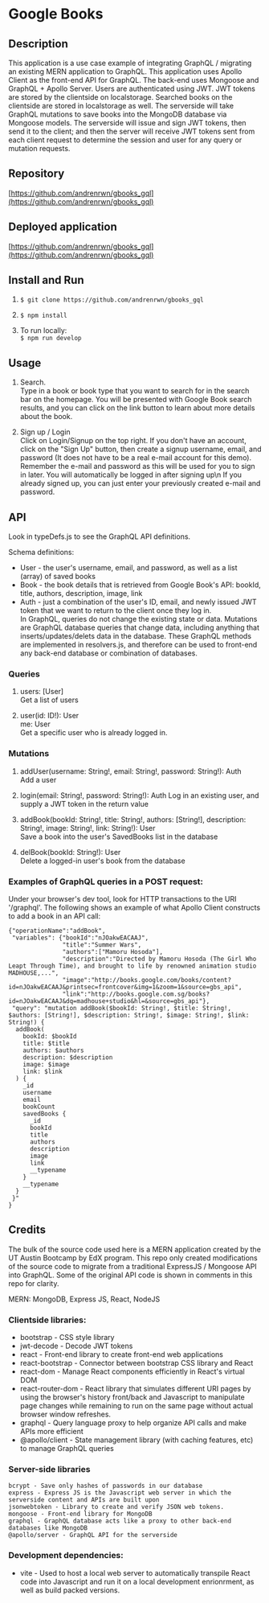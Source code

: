 # Google Books

## Description

This application is a use case example of integrating GraphQL / migrating an existing MERN application to GraphQL. This application uses Apollo Client as the front-end API for GraphQL. The back-end uses Mongoose and GraphQL + Apollo Server. Users are authenticated using JWT. JWT tokens are stored by the clientside on localstorage. Searched books on the clientside are stored in localstorage as well. The serverside will take GraphQL mutations to save books into the MongoDB database via Mongoose models. The serverside will issue and sign JWT tokens, then send it to the client; and then the server will receive JWT tokens sent from each client request to determine the session and user for any query or mutation requests.

## Repository

[https://github.com/andrenrwn/gbooks_gql](https://github.com/andrenrwn/gbooks_gql)

## Deployed application

[https://github.com/andrenrwn/gbooks_gql](https://github.com/andrenrwn/gbooks_gql)

## Install and Run

1. `$ git clone https://github.com/andrenrwn/gbooks_gql`

2. `$ npm install`

3. To run locally:\
   `$ npm run develop`

## Usage

1. Search.\
   Type in a book or book type that you want to search for in the search bar on the homepage.
   You will be presented with Google Book search results, and you can click on the link button to learn about more details about the book.

2. Sign up / Login\
   Click on Login/Signup on the top right. If you don't have an account, click on the "Sign Up" button, then create a signup username, email, and password (It does not have to be a real e-mail account for this demo). Remember the e-mail and password as this will be used for you to sign in later. You will automatically be logged in after signing up\n
   If you already signed up, you can just enter your previously created e-mail and password.


## API

Look in typeDefs.js to see the GraphQL API definitions.

Schema definitions:
- User - the user's username, email, and password, as well as a list (array) of saved books
- Book - the book details that is retrieved from Google Book's API: bookId, title, authors, description, image, link
- Auth - just a combination of the user's ID, email, and newly issued JWT token that we want to return to the client once they log in.
\
In GraphQL, queries do not change the existing state or data. Mutations are GraphQL database queries that change data, including anything that inserts/updates/delets data in the database. These GraphQL methods are implemented in resolvers.js, and therefore can be used to front-end any back-end database or combination of databases.

### Queries
1. users: [User]\
   Get a list of users

2. user(id: ID!): User\
   me: User\
   Get a specific user who is already logged in. 

### Mutations
1. addUser(username: String!, email: String!, password: String!): Auth\
   Add a user

2. login(email: String!, password: String!): Auth
   Log in an existing user, and supply a JWT token in the return value

3. addBook(bookId: String!, title: String!, authors: [String!], description: String!, image: String!, link: String!): User\
   Save a book into the user's SavedBooks list in the database

4. delBook(bookId: String!): User\
   Delete a logged-in user's book from the database

### Examples of GraphQL queries in a POST request:

Under your browser's dev tool, look for HTTP transactions to the URI '/graphql'.
The following shows an example of what Apollo Client constructs to add a book in an API call:

```
{"operationName":"addBook",
 "variables": {"bookId":"nJOakwEACAAJ",
               "title":"Summer Wars",
               "authors":["Mamoru Hosoda"],
               "description":"Directed by Mamoru Hosoda (The Girl Who Leapt Through Time), and brought to life by renowned animation studio MADHOUSE,...",
               "image":"http://books.google.com/books/content?id=nJOakwEACAAJ&printsec=frontcover&img=1&zoom=1&source=gbs_api",
               "link":"http://books.google.com.sg/books?id=nJOakwEACAAJ&dq=madhouse+studio&hl=&source=gbs_api"},
 "query": "mutation addBook($bookId: String!, $title: String!, $authors: [String!], $description: String!, $image: String!, $link: String!) {
  addBook(
    bookId: $bookId
    title: $title
    authors: $authors
    description: $description
    image: $image
    link: $link
  ) {
    _id
    username
    email
    bookCount
    savedBooks {
      _id
      bookId
      title
      authors
      description
      image
      link
      __typename
    }
    __typename
  }
 }"
}

```


## Credits

The bulk of the source code used here is a MERN application created by the UT Austin Bootcamp by EdX program. This repo only created modifications of the source code to migrate from a traditional ExpressJS / Mongoose API into GraphQL. Some of the original API code is shown in comments in this repo for clarity.

MERN: MongoDB, Express JS, React, NodeJS


### Clientside libraries:
- bootstrap - CSS style library
- jwt-decode - Decode JWT tokens
- react - Front-end library to create front-end web applications
- react-bootstrap - Connector between bootstrap CSS library and React
- react-dom - Manage React components efficiently in React's virtual DOM
- react-router-dom - React library that simulates different URI pages by using the browser's history front/back and Javascript to manipulate page changes while remaining to run on the same page without actual browser window refreshes.
- graphql - Query language proxy to help organize API calls and make APIs more efficient
- @apollo/client - State management library (with caching features, etc) to manage GraphQL queries

### Server-side libraries
    bcrypt - Save only hashes of passwords in our database
    express - Express JS is the Javascript web server in which the serverside content and APIs are built upon
    jsonwebtoken - Library to create and verify JSON web tokens.
    mongoose - Front-end library for MongoDB
    graphql - GraphQL database acts like a proxy to other back-end databases like MongoDB
    @apollo/server - GraphQL API for the serverside

### Development dependencies:
- vite - Used to host a local web server to automatically transpile React code into Javascript and run it on a local development enrionrment, as well as build packed versions.


